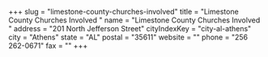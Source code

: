 +++
slug = "limestone-county-churches-involved"
title = "Limestone County Churches Involved "
name = "Limestone County Churches Involved "
address = "201 North Jefferson Street"
cityIndexKey = "city-al-athens"
city = "Athens"
state = "AL"
postal = "35611"
website = ""
phone = "256 262-0671"
fax = ""
+++

